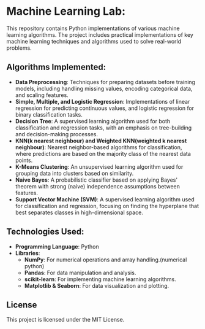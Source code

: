 # Machine Learning Lab: 
                
This repository contains Python implementations of various machine learning algorithms. The project includes practical implementations of key machine learning techniques and algorithms used to solve real-world problems. 
   
## Algorithms Implemented:    

- **Data Preprocessing**: Techniques for preparing datasets before training models, including handling missing values, encoding categorical data, and scaling features. 
- **Simple, Multiple, and Logistic Regression**: Implementations of linear regression for predicting continuous values, and logistic regression for binary classification tasks.
- **Decision Tree**: A supervised learning algorithm used for both classification and regression tasks, with an emphasis on tree-building and decision-making processes.
- **KNN(k nearest neighbour) and Weighted KNN(weighted k nearest neighbour)**: Nearest neighbor-based algorithms for classification, where predictions are based on the majority class of the nearest data points.
- **K-Means Clustering**: An unsupervised learning algorithm used for grouping data into clusters based on similarity.
- **Naive Bayes**: A probabilistic classifier based on applying Bayes' theorem with strong (naive) independence assumptions between features.
- **Support Vector Machine (SVM)**: A supervised learning algorithm used for classification and regression, focusing on finding the hyperplane that best separates classes in high-dimensional space.

## Technologies Used:

- **Programming Language**: Python
- **Libraries**:
  - **NumPy**: For numerical operations and array handling.(numerical python)
  - **Pandas**: For data manipulation and analysis.
  - **scikit-learn**: For implementing machine learning algorithms.
  - **Matplotlib & Seaborn**: For data visualization and plotting.


## License

This project is licensed under the MIT License.
